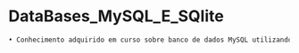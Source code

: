 # DataBases_MySQL_E_SQlite

```sh
• Conhecimento adquirido em curso sobre banco de dados MySQL utilizando o DBeaver com os comandos SQL: DDL, DQL, DML E CRUD 

```
